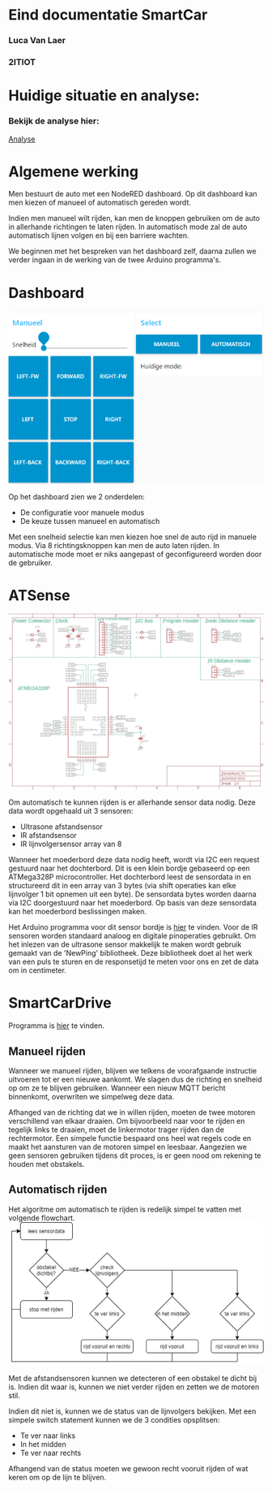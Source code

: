 # Eind documentatie SmartCar
### Luca Van Laer
### 2ITIOT

# Huidige situatie en analyse:
### Bekijk de analyse hier:
[Analyse](./Analyse.md)


# Algemene werking

Men bestuurt de auto met een NodeRED dashboard. Op dit dashboard kan men kiezen of manueel of automatisch gereden wordt.

Indien men manueel wilt rijden, kan men de knoppen gebruiken om de auto in allerhande richtingen te laten rijden. In automatisch mode zal de auto automatisch lijnen volgen en bij een barriere wachten.

We beginnen met het bespreken van het dashboard zelf, daarna zullen we verder ingaan in de werking van de twee Arduino programma's.

# Dashboard

![image](https://github.com/LucaVLR/SmartSystems/blob/main/Afbeeldingen/dashboard.png?raw=true)

Op het dashboard zien we 2 onderdelen:
 - De configuratie voor manuele modus
 - De keuze tussen manueel en automatisch

Met een snelheid selectie kan men kiezen hoe snel de auto rijd in manuele modus. Via 8 richtingsknoppen kan men de auto laten rijden.
In automatische mode moet er niks aangepast of geconfigureerd worden door de gebruiker.


# ATSense

![image](https://github.com/LucaVLR/SmartSystems/blob/main/Afbeeldingen/schema_sensorbord.jpg?raw=true)

Om automatisch te kunnen rijden is er allerhande sensor data nodig. Deze data wordt opgehaald uit 3 sensoren:
 - Ultrasone afstandsensor
 - IR afstandsensor
 - IR lijnvolgersensor array van 8

Wanneer het moederbord deze data nodig heeft, wordt via I2C een request gestuurd naar het dochterbord. Dit is een klein bordje gebaseerd op een ATMega328P microcontroller. Het dochterbord leest de sensordata in en structureerd dit in een array van 3 bytes (via shift operaties kan elke lijnvolger 1 bit opnemen uit een byte). De sensordata bytes worden daarna via I2C doorgestuurd naar het moederbord. Op basis van deze sensordata kan het moederbord beslissingen maken.

Het Arduino programma voor dit sensor bordje is [hier](./ATSense/ATSense.ino) te vinden.
Voor de IR sensoren worden standaard analoog en digitale pinoperaties gebruikt. Om het inlezen van de ultrasone sensor makkelijk te maken wordt gebruik gemaakt van de 'NewPing' bibliotheek. Deze bibliotheek doet al het werk van een puls te sturen en de responsetijd te meten voor ons en zet de data om in centimeter.


# SmartCarDrive
Programma is [hier](./SmartCarDrive/SmartCarDrive.ino) te vinden.
## Manueel rijden

Wanneer we manueel rijden, blijven we telkens de voorafgaande instructie uitvoeren tot er een nieuwe aankomt. We slagen dus de richting en snelheid op om ze te blijven gebruiken. Wanneer een nieuw MQTT bericht binnenkomt, overwriten we simpelweg deze data.

Afhanged van de richting dat we in willen rijden, moeten de twee motoren verschillend van elkaar draaien. Om bijvoorbeeld naar voor te rijden en tegelijk links te draaien, moet de linkermotor trager rijden dan de rechtermotor. Een simpele functie bespaard ons heel wat regels code en maakt het aansturen van de motoren simpel en leesbaar. Aangezien we geen sensoren gebruiken tijdens dit proces, is er geen nood om rekening te houden met obstakels.


## Automatisch rijden

Het algoritme om automatisch te rijden is redelijk simpel te vatten met volgende flowchart.
![image](https://github.com/LucaVLR/SmartSystems/blob/main/Afbeeldingen/automatisch_rijden_algoritme.png?raw=true)

Met de afstandsensoren kunnen we detecteren of een obstakel te dicht bij is. Indien dit waar is, kunnen we niet verder rijden en zetten we de motoren stil.

Indien dit niet is, kunnen we de status van de lijnvolgers bekijken. Met een simpele switch statement kunnen we de 3 condities opsplitsen:
 - Te ver naar links
 - In het midden
 - Te ver naar rechts

Afhangend van de status moeten we gewoon recht vooruit rijden of wat keren om op de lijn te blijven.
